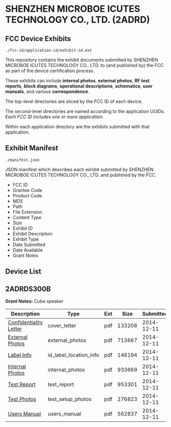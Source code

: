 # SHENZHEN MICROBOE ICUTES TECHNOLOGY CO., LTD. (2ADRD)
## FCC Device Exhibits

```
./fcc-id/application-id/exhibit-id.ext
```

This repository contains the exhibit documents submitted by SHENZHEN MICROBOE ICUTES TECHNOLOGY CO., LTD. to (and published by) the FCC as part of the device certification process.

These exhibits can include **internal photos**, **external photos**, **RF test reports**, **block diagrams**, **operational descriptions**, **schematics**, **user manuals**, and various **correspondence**.

The top-level directories are sliced by the FCC ID of each device.

The second-level directories are named according to the application UUIDs. *Each FCC ID includes one or more application.*

Within each application directory are the exhibits submitted with that application. 

## Exhibit Manifest

```
./manifest.json
```

JSON manifest which describes each exhibit submitted by SHENZHEN MICROBOE ICUTES TECHNOLOGY CO., LTD. and published by the FCC.

- FCC ID
- Grantee Code
- Product Code
- MD5
- Path
- File Extension
- Content Type
- Size
- Exhibit ID
- Exhibit Description
- Exhibit Type
- Date Submitted
- Date Available
- Grant Notes

## Device List
## 2ADRDS300B
**Grant Notes:** Cube speaker

| Description | Type | Ext | Size | Submitted | Available |
| ----------- | ---- | --- | ---- | --------- | --------- |
| [Confidentiality Letter](2ADRDS300B/15967289ab1a42725a104c568d2d774c/2469404.pdf) | cover_letter | pdf | 133208 | 2014-12-11 | 2014-12-11 |
| [External Photos](2ADRDS300B/15967289ab1a42725a104c568d2d774c/2469405.pdf) | external_photos | pdf | 713667 | 2014-12-11 | 2014-12-11 |
| [Label Info](2ADRDS300B/15967289ab1a42725a104c568d2d774c/2469407.pdf) | id_label_location_info | pdf | 146194 | 2014-12-11 | 2014-12-11 |
| [Internal Photos](2ADRDS300B/15967289ab1a42725a104c568d2d774c/2469406.pdf) | internal_photos | pdf | 933669 | 2014-12-11 | 2014-12-11 |
| [Test Report](2ADRDS300B/15967289ab1a42725a104c568d2d774c/2469409.pdf) | test_report | pdf | 953301 | 2014-12-11 | 2014-12-11 |
| [Test Photos](2ADRDS300B/15967289ab1a42725a104c568d2d774c/2469408.pdf) | test_setup_photos | pdf | 276823 | 2014-12-11 | 2014-12-11 |
| [Users Manual](2ADRDS300B/15967289ab1a42725a104c568d2d774c/2469410.pdf) | users_manual | pdf | 562837 | 2014-12-11 | 2014-12-11 |
